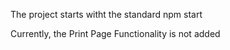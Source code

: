 The project starts witht the standard npm start

Currently, the Print Page Functionality is not added
